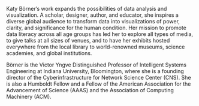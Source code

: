 Katy Börner’s work expands the possibilities of data analysis and visualization. A scholar, designer, author, and educator, she inspires a diverse global audience to transform data into  visualizations of power, clarity, and significance for the human condition.  Her mission to promote data literacy across all age groups has led her to explore all types of media, to give talks at all sizes of venues, and to have her exhibits hosted everywhere from the local library to world-renowned museums, science academies, and global institutions.
 
Börner is the Victor Yngve Distinguished Professor of Intelligent Systems Engineering at Indiana University, Bloomington, where she is a founding director of the Cyberinfrastructure for Network Science Center (CNS). She is also a Humboldt Fellow and a Fellow of the American Association for the Advancement of Science (AAAS) and the Association of Computing Machinery (ACM).
